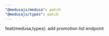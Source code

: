 ```yaml
---
"@medusajs/medusa": patch
"@medusajs/types": patch
---
```


feat(medusa,types): add promotion list endpoint
